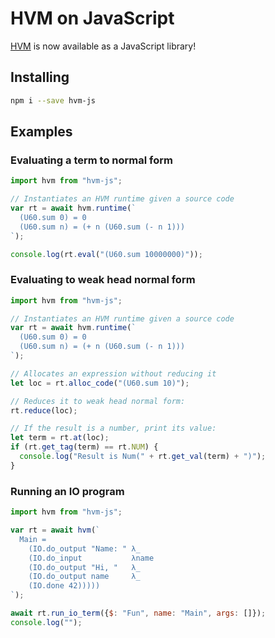 HVM on JavaScript
=================

[HVM](https://github.com/kindelia/hvm) is now available as a JavaScript library!

Installing
----------

```bash
npm i --save hvm-js
```

Examples
--------

### Evaluating a term to normal form

```javascript
import hvm from "hvm-js";

// Instantiates an HVM runtime given a source code
var rt = await hvm.runtime(`
  (U60.sum 0) = 0
  (U60.sum n) = (+ n (U60.sum (- n 1)))
`);

console.log(rt.eval("(U60.sum 10000000)"));
```


### Evaluating to weak head normal form

```javascript
import hvm from "hvm-js";

// Instantiates an HVM runtime given a source code
var rt = await hvm.runtime(`
  (U60.sum 0) = 0
  (U60.sum n) = (+ n (U60.sum (- n 1)))
`);

// Allocates an expression without reducing it
let loc = rt.alloc_code("(U60.sum 10)");

// Reduces it to weak head normal form:
rt.reduce(loc);

// If the result is a number, print its value:
let term = rt.at(loc);
if (rt.get_tag(term) == rt.NUM) {
  console.log("Result is Num(" + rt.get_val(term) + ")");
}
```

### Running an IO program

```javascript
import hvm from "hvm-js";

var rt = await hvm(`
  Main =
    (IO.do_output "Name: " λ_
    (IO.do_input           λname
    (IO.do_output "Hi, "   λ_
    (IO.do_output name     λ_
    (IO.done 42)))))
`);

await rt.run_io_term({$: "Fun", name: "Main", args: []});
console.log("");
```
